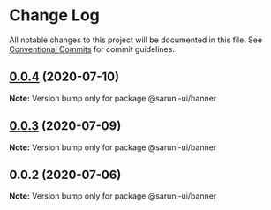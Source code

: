 # Change Log

All notable changes to this project will be documented in this file.
See [Conventional Commits](https://conventionalcommits.org) for commit guidelines.

## [0.0.4](https://github.com/tambium/saruni-ui/compare/@saruni-ui/banner@0.0.3...@saruni-ui/banner@0.0.4) (2020-07-10)

**Note:** Version bump only for package @saruni-ui/banner





## [0.0.3](https://github.com/tambium/saruni-ui/compare/@saruni-ui/banner@0.0.2...@saruni-ui/banner@0.0.3) (2020-07-09)

**Note:** Version bump only for package @saruni-ui/banner





## 0.0.2 (2020-07-06)

**Note:** Version bump only for package @saruni-ui/banner
